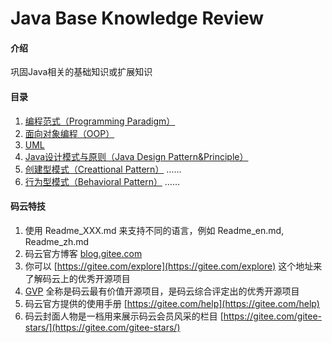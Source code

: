 # Java Base Knowledge Review

#### 介绍
巩固Java相关的基础知识或扩展知识

#### 目录
1. [编程范式（Programming Paradigm）](/src/main/java/com/biwin/basics/knowledge/1.Programming%20Paradigm.md)
2. [面向对象编程（OOP）](/src/main/java/com/biwin/basics/knowledge/2.OOP.md)
3. [UML](/src/main/java/com/biwin/basics/knowledge/3.UML.md)
4. [Java设计模式与原则（Java Design Pattern&Principle）](/src/main/java/com/biwin/designpattern/4.Java%20Design%20Pattern&Principle.md)
5. [创建型模式（Creattional Pattern）](/src/main/java/com/biwin/designpattern/creattionalpattern/5.Creattional%20Pattern.md)
……
6. [行为型模式（Behavioral Pattern）](/src/main/java/com/biwin/designpattern/behavioralpattern/6.Behavioral%20Pattern.md)
……



#### 码云特技

1. 使用 Readme\_XXX.md 来支持不同的语言，例如 Readme\_en.md, Readme\_zh.md
2. 码云官方博客 [blog.gitee.com](https://blog.gitee.com)
3. 你可以 [https://gitee.com/explore](https://gitee.com/explore) 这个地址来了解码云上的优秀开源项目
4. [GVP](https://gitee.com/gvp) 全称是码云最有价值开源项目，是码云综合评定出的优秀开源项目
5. 码云官方提供的使用手册 [https://gitee.com/help](https://gitee.com/help)
6. 码云封面人物是一档用来展示码云会员风采的栏目 [https://gitee.com/gitee-stars/](https://gitee.com/gitee-stars/)